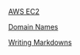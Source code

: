 [AWS EC2](all-notes/aws-EC2.md)

[Domain Names](all-notes/domain-names.md)

[Writing Markdowns](all-notes/writing-markdown.md)